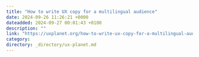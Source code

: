 ```yaml
---
title: "How to write UX copy for a multilingual audience"
date: 2024-09-26 11:26:21 +0000
dateadded: 2024-09-27 00:01:43 +0100
description: ""
link: "https://uxplanet.org/how-to-write-ux-copy-for-a-multilingual-audience-06a21d016dc1?source=rss----819cc2aaeee0---4"
category:
directory: _directory/ux-planet.md
---
```

